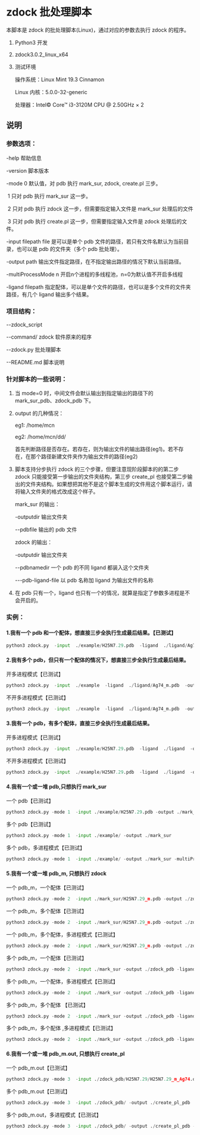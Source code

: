 # zdock 批处理脚本

本脚本是 zdock 的批处理脚本(Linux)，通过对应的参数去执行 zdock 的程序。

1. Python3 开发

2. zdock3.0.2_linux_x64

3. 测试环境

   操作系统：Linux Mint 19.3 Cinnamon

   Linux 内核：5.0.0-32-generic

   处理器：Intel© Core™ i3-3120M CPU @ 2.50GHz × 2

## 说明

### 参数选项：

-help 帮助信息

-version 脚本版本

-mode 0 默认值，对 pdb 执行 mark_sur, zdock, create.pl 三步。                

​				1 只对 pdb 执行 mark_sur 这一步。

​				2 只对 pdb 执行 zdock 这一步，但需要指定输入文件是 mark_sur 处理后的文件

​				3 只对 pdb 执行 create.pl 这一步，但需要指定输入文件是 zdock 处理后的文件。

-input filepath file 是可以是单个 pdb 文件的路径，若只有文件名默认为当前目录，也可以是 pdb 的文件夹（多个 pdb 批处理）。

-output path 输出文件指定路径，在不指定输出路径的情况下默认当前路径。

-multiProcessMode n 开启n个进程的多线程池，n=0为默认值不开启多线程

-ligand filepath 指定配体，可以是单个文件的路径，也可以是多个文件的文件夹路径，有几个 ligand 输出多个结果。

### 项目结构：

--zdock_script

 --command/ zdock 软件原来的程序

 --zdock.py 批处理脚本

 --README.md 脚本说明

### 针对脚本的一些说明：

1. 当 mode=0 时，中间文件会默认输出到指定输出的路径下的 mark_sur_pdb、zdock_pdb 下。

2. output 的几种情况：

   eg1: /home/mcn

   eg2: /home/mcn/dd/

   首先判断路径是否存在。若存在，则为输出文件的输出路径(eg1)。若不存在，在那个路径新建文件夹作为输出文件的路径(eg2)

3. 脚本支持分步执行 zdock 的三个步骤，但要注意现阶段脚本的的第二步 zdock 只能接受第一步输出的文件夹结构，第三步 create_pl 也接受第二步输出的文件夹结构。如果想把其他不是这个脚本生成的文件用这个脚本运行，请将输入文件夹的格式改成这个样子。

   mark_sur 的输出：

   -outputdir 输出文件夹

   --pdbfile 输出的 pdb 文件

   zdock 的输出：

   -outputdir 输出文件夹

   --pdbnamedir 一个 pdb 的不同 ligand 都装入这个文件夹

   ---pdb-ligand-file 以 pdb 名称加 ligand 为输出文件的名称

4. 在 pdb 只有一个，ligand 也只有一个的情况，就算是指定了参数多进程是不会开启的。

### 实例：

#### 1.我有一个 pdb 和一个配体，想直接三步全执行生成最后结果。【已测试】

```python
python3 zdock.py  -input  ./example/H25N7.29.pdb  -ligand  ./ligand/Ag74_m.pdb  -output ./result
```

#### 2.我有多个 pdb，但只有一个配体的情况下，想直接三步全执行生成最后结果。

开多进程模式【已测试】

```python
python3 zdock.py  -input  ./example  -ligand  ./ligand/Ag74_m.pdb  -output ./result   -multiProcessMode 5
```

不开多进程模式【已测试】

```python
python3 zdock.py  -input  ./example  -ligand  ./ligand/Ag74_m.pdb  -output ./result
```

#### 3.我有一个 pdb，有多个配体，直接三步全执行生成最后结果。

开多进程模式【已测试】

```python
python3 zdock.py  -input  ./example/H25N7.29.pdb  -ligand  ./ligand  -output ./result  -multiProcessMode 5
```

不开多进程模式【已测试】

```python
python3 zdock.py  -input  ./example/H25N7.29.pdb  -ligand  ./ligand  -output ./result
```

#### 4.我有一个或一堆 pdb,只想执行 mark_sur

一个 pdb【已测试】

```python
python3 zdock.py -mode 1  -input ./example/H25N7.29.pdb -output ./mark_sur
```

多个 pdb【已测试】

```python
python3 zdock.py -mode 1  -input ./example/ -output ./mark_sur
```

多个 pdb，多进程模式【已测试】

```python
python3 zdock.py -mode 1  -input ./example/ -output ./mark_sur -multiProcessMode 5
```

#### 5.我有一个或一堆 pdb_m, 只想执行 zdock

一个 pdb_m，一个配体【已测试】

```python
python3 zdock.py -mode 2  -input ./mark_sur/H25N7.29_m.pdb -output ./zdock_pdb -ligand ./ligand/Ag74_m.pdb
```

一个 pdb_m，多个配体【已测试】

```python
python3 zdock.py -mode 2  -input ./mark_sur/H25N7.29_m.pdb -output ./zdock_pdb -ligand ./ligand
```

一个 pdb_m，多个配体，多进程模式【已测试】

```python
python3 zdock.py -mode 2  -input ./mark_sur/H25N7.29_m.pdb -output ./zdock_pdb -ligand ./ligand -multiProcessMode 5
```

多个 pdb_m，一个配体【已测试】

```python
python3 zdock.py -mode 2  -input ./mark_sur -output ./zdock_pdb -ligand ./ligand/Ag74_m.pdb
```

多个 pdb_m，一个配体，多进程模式【已测试】

```python
python3 zdock.py -mode 2  -input ./mark_sur -output ./zdock_pdb -ligand ./ligand/Ag74_m.pdb -multiProcessMode 5
```

多个 pdb_m，多个配体 【已测试】

```python
python3 zdock.py -mode 2  -input ./mark_sur -output ./zdock_pdb -ligand ./ligand
```

多个 pdb_m，多个配体 ,多进程模式【已测试】

```python
python3 zdock.py -mode 2  -input ./mark_sur -output ./zdock_pdb -ligand ./ligand -multiProcessMode 5
```

#### 6.我有一个或一堆 pdb_m.out, 只想执行 create_pl

一个 pdb_m.out【已测试】

```python
python3 zdock.py -mode 3  -input ./zdock_pdb/H25N7.29/H25N7.29_m_Ag74.out -output ./create_pl_pdb
```

多个 pdb_m.out【已测试】

```python
python3 zdock.py -mode 3  -input ./zdock_pdb/ -output ./create_pl_pdb
```

多个 pdb_m.out，多进程模式【已测试】

```python
python3 zdock.py -mode 3  -input ./zdock_pdb/ -output ./create_pl_pdb -multiProcessMode 5
```